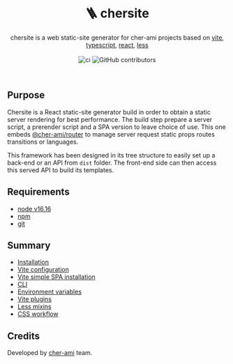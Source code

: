 <h1 align="center" style="text-align:center">🪜 chersite</h1>

<p align="center">
chersite is a web static-site generator for cher-ami projects based on 
<a href="https://vitejs.dev/">vite</a>, 
<a href="https://www.typescriptlang.org">typescript</a>,
<a href="https://reactjs.org">react</a>,
<a href="https://lesscss.org">less</a>

<br/>
<br/>
<img alt="ci" src="https://github.com/cher-ami/chersite/actions/workflows/ci.yml/badge.svg">
<img alt="GitHub contributors" src="https://img.shields.io/github/contributors/cher-ami/chersite">
</p>

<br/>

## Purpose

Chersite is a React static-site generator build in order to obtain a static server rendering for best performance.
The build step prepare a server script, a prerender script and a SPA version to leave choice of use.
This one embeds [@cher-ami/router](https://github.com/cher-ami/router) to manage server request static props routes transitions or languages.

This framework has been designed in its tree structure to easily set up a back-end or an API from `dist` folder.
The front-end side can then access this served API to build its templates.

## Requirements

- [node v16.16](https://nodejs.org/en)
- [npm](https://www.npmjs.com/)
- [git](https://git-scm.com/)

## Summary

- [Installation](./docs/01.installation.md)
- [Vite configuration](./docs/02.vite-configuration.md)
- [Vite simple SPA installation](./docs/03.vite-simple-spa-installation.md)
- [CLI](./docs/04.cli.md)
- [Environment variables](./docs/05.environment-variables.md)
- [Vite plugins](./docs/06.vite-plugins.md)
- [Less mixins](./docs/08.less-mixins.md)
- [CSS workflow](./docs/07.css-workflow.md)

## Credits

Developed by [cher-ami](https://github.com/cher-ami) team.
